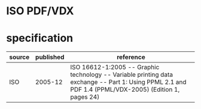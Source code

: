 # ISO PDF/VDX
# specification
| source | published | reference
| ------ | --------- | ---------
| ISO    |  2005-12  | ISO 16612-1:2005 -- Graphic technology -- Variable printing data exchange -- Part 1: Using PPML 2.1 and PDF 1.4 (PPML/VDX-2005) (Edition 1, pages 24)
